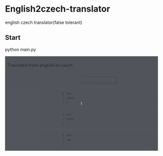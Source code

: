 # English2czech-translator
english czech translator(false tolerant)

## Start
python main.py

![Dictionary](gif/dictionary.gif)
